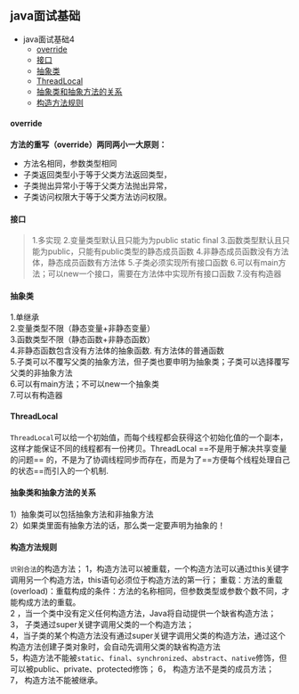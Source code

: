 ## java面试基础
- java面试基础4
    + [override](#override)
    + [接口](#接口)
    + [抽象类](#抽象类)
    + [ThreadLocal](#threadlocal)
    + [抽象类和抽象方法的关系](#抽象类和抽象方法的关系)
    + [构造方法规则](#构造方法规则)
#### override
**方法的重写（override）两同两小一大原则：**

 - 方法名相同，参数类型相同
 - 子类返回类型小于等于父类方法返回类型， 
 - 子类抛出异常小于等于父类方法抛出异常，
 - 子类访问权限大于等于父类方法访问权限。
#### 接口
   >1.多实现
   2.变量类型默认且只能为为public static final
   3.函数类型默认且只能为public，只能有public类型的静态成员函数
   4.非静态成员函数没有方法体，静态成员函数有方法体
   5.子类必须实现所有接口函数
   6.可以有main方法；可以new一个接口，需要在方法体中实现所有接口函数
   7.没有构造器
#### 抽象类
1.单继承  
2.变量类型不限（静态变量+非静态变量）  
3.函数类型不限（静态函数+非静态函数）  
4.非静态函数包含没有方法体的抽象函数. 有方法体的普通函数  
5.子类可以不覆写父类的抽象方法，但子类也要申明为抽象类；子类可以选择覆写父类的非抽象方法  
6.可以有main方法；不可以new一个抽象类  
7.可以有构造器  
#### ThreadLocal
 `ThreadLocal`可以给一个初始值，而每个线程都会获得这个初始化值的一个副本，这样才能保证不同的线程都有一份拷贝。ThreadLocal ==不是用于解决共享变量的问题== 的，不是为了协调线程同步而存在，而是为了==方便每个线程处理自己的状态==而引入的一个机制.
 #### 抽象类和抽象方法的关系
 1）抽象类可以包括抽象方法和非抽象方法  
2）如果类里面有抽象方法的话，那么类一定要声明为抽象的！
#### 构造方法规则
`识别合法`的构造方法；
 1，构造方法可以被重载，一个构造方法可以通过this关键字调用另一个构造方法，this语句必须位于构造方法的第一行；
       重载：方法的重载(overload)：重载构成的条件：方法的名称相同，但参数类型或参数个数不同，才能构成方法的重载。   
        2 ，当一个类中没有定义任何构造方法，Java将自动提供一个缺省构造方法；   
        3， 子类通过super关键字调用父类的一个构造方法；   
        4，当子类的某个构造方法没有通过super关键字调用父类的构造方法，通过这个构造方法创建子类对象时，会自动先调用父类的缺省构造方法   
        5，构造方法不能被`static`、`final`、`synchronized`、`abstract`、`native`修饰，但可以被public、private、protected修饰；
   6， 构造方法不是类的成员方法；  
    7， 构造方法不能被继承。
    
